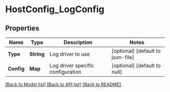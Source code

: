 # HostConfig_LogConfig
## Properties

| Name | Type | Description | Notes |
|------------ | ------------- | ------------- | -------------|
| **Type** | **String** | Log driver to use | [optional] [default to json-file] |
| **Config** | **Map** | Log driver specific configuration | [optional] [default to null] |

[[Back to Model list]](../README.md#documentation-for-models) [[Back to API list]](../README.md#documentation-for-api-endpoints) [[Back to README]](../README.md)


